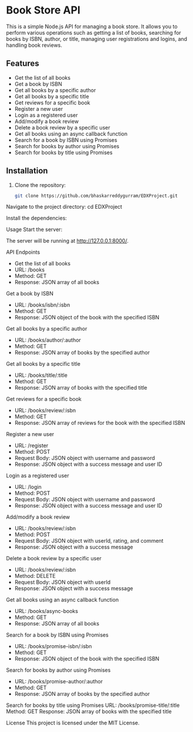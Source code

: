 # Book Store API

This is a simple Node.js API for managing a book store. It allows you to perform various operations such as getting a list of books, searching for books by ISBN, author, or title, managing user registrations and logins, and handling book reviews.

## Features

- Get the list of all books
- Get a book by ISBN
- Get all books by a specific author
- Get all books by a specific title
- Get reviews for a specific book
- Register a new user
- Login as a registered user
- Add/modify a book review
- Delete a book review by a specific user
- Get all books using an async callback function
- Search for a book by ISBN using Promises
- Search for books by author using Promises
- Search for books by title using Promises

## Installation

1. Clone the repository:
   ```sh
   git clone https://github.com/bhaskarreddygurram/EDXProject.git

  Navigate to the project directory:
  cd EDXProject

Install the dependencies:

Usage
Start the server:

The server will be running at http://127.0.0.1:8000/.

API Endpoints

 -  Get the list of all books
 -  URL: /books
 -  Method: GET
 -  Response: JSON array of all books

Get a book by ISBN
 -  URL: /books/isbn/:isbn
 -  Method: GET
 -  Response: JSON object of the book with the specified ISBN
  
Get all books by a specific author
 -  URL: /books/author/:author
 -  Method: GET
 -  Response: JSON array of books by the specified author
  
Get all books by a specific title
 -  URL: /books/title/:title
 -  Method: GET
 -  Response: JSON array of books with the specified title
  
Get reviews for a specific book
 -  URL: /books/review/:isbn
 -  Method: GET
-   Response: JSON array of reviews for the book with the specified ISBN
  
Register a new user
 -  URL: /register
 -  Method: POST
 -  Request Body: JSON object with username and password
 -  Response: JSON object with a success message and user ID
  
Login as a registered user
 -  URL: /login
 -  Method: POST
 -  Request Body: JSON object with username and password
 -  Response: JSON object with a success message and user ID
  
Add/modify a book review
 -  URL: /books/review/:isbn
 -  Method: POST
 -  Request Body: JSON object with userId, rating, and comment
 -  Response: JSON object with a success message
  
Delete a book review by a specific user
 -  URL: /books/review/:isbn
 -  Method: DELETE
 -  Request Body: JSON object with userId
-   Response: JSON object with a success message
  
Get all books using an async callback function
 -  URL: /books/async-books
 -  Method: GET
 -  Response: JSON array of all books
  
Search for a book by ISBN using Promises
 -  URL: /books/promise-isbn/:isbn
 -  Method: GET
 -  Response: JSON object of the book with the specified ISBN
  
Search for books by author using Promises
 -  URL: /books/promise-author/:author
 -  Method: GET
 -  Response: JSON array of books by the specified author
  
Search for books by title using Promises
  URL: /books/promise-title/:title
  Method: GET
  Response: JSON array of books with the specified title
  
License This project is licensed under the MIT License.
